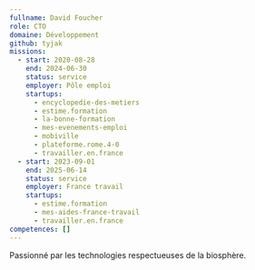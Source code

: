 ```yaml
---
fullname: David Foucher
role: CTO
domaine: Développement
github: tyjak
missions:
  - start: 2020-08-28
    end: 2024-06-30
    status: service
    employer: Pôle emploi
    startups:
      - encyclopedie-des-metiers
      - estime.formation
      - la-bonne-formation
      - mes-evenements-emploi
      - mobiville
      - plateforme.rome.4-0
      - travailler.en.france
  - start: 2023-09-01
    end: 2025-06-14
    status: service
    employer: France travail
    startups:
      - estime.formation
      - mes-aides-france-travail
      - travailler.en.france
competences: []
---
```

Passionné par les technologies respectueuses de la biosphère.
